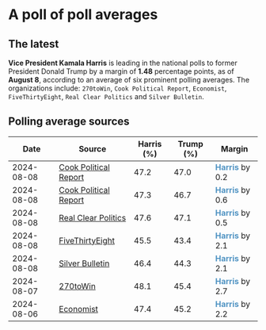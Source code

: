 
# A poll of poll averages

## The latest
**Vice President Kamala Harris** is leading in the national polls to former President Donald Trump by a margin of **1.48** percentage points, as of **August 8**, according to an average of six prominent polling averages. The organizations include: `270toWin`, `Cook Political Report`, `Economist`, `FiveThirtyEight`, `Real Clear Politics` and `Silver Bulletin`.

## Polling average sources

| Date       | Source               | Harris (%) | Trump (%) | Margin      |
|------------|----------------------|------------|-----------|-------------|
| 2024-08-08 | [Cook Political Report](https://www.cookpolitical.com/survey-research/cpr-national-polling-average/2024/harris-trump-overall) | 47.2 | 47.0 | <b style='color:#5194C3; font-weight: bold;'>Harris</b> by 0.2 |
| 2024-08-08 | [Cook Political Report](https://www.cookpolitical.com/survey-research/cpr-national-polling-average/2024/harris-trump-overall) | 47.3 | 46.7 | <b style='color:#5194C3; font-weight: bold;'>Harris</b> by 0.6 |
| 2024-08-08 | [Real Clear Politics](https://www.realclearpolling.com/polls/president/general/2024/trump-vs-harris) | 47.6 | 47.1 | <b style='color:#5194C3; font-weight: bold;'>Harris</b> by 0.5 |
| 2024-08-08 | [FiveThirtyEight](https://projects.fivethirtyeight.com/polls/president-general/2024/national/) | 45.5 | 43.4 | <b style='color:#5194C3; font-weight: bold;'>Harris</b> by 2.1 |
| 2024-08-08 | [Silver Bulletin](https://www.natesilver.net/p/nate-silver-2024-president-election-polls-model) | 46.4 | 44.3 | <b style='color:#5194C3; font-weight: bold;'>Harris</b> by 2.1 |
| 2024-08-07 | [270toWin](https://www.270towin.com/2024-presidential-election-polls/) | 48.1 | 45.4 | <b style='color:#5194C3; font-weight: bold;'>Harris</b> by 2.7 |
| 2024-08-06 | [Economist](https://www.economist.com/interactive/us-2024-election/trump-harris-polls) | 47.4 | 45.2 | <b style='color:#5194C3; font-weight: bold;'>Harris</b> by 2.2 |
